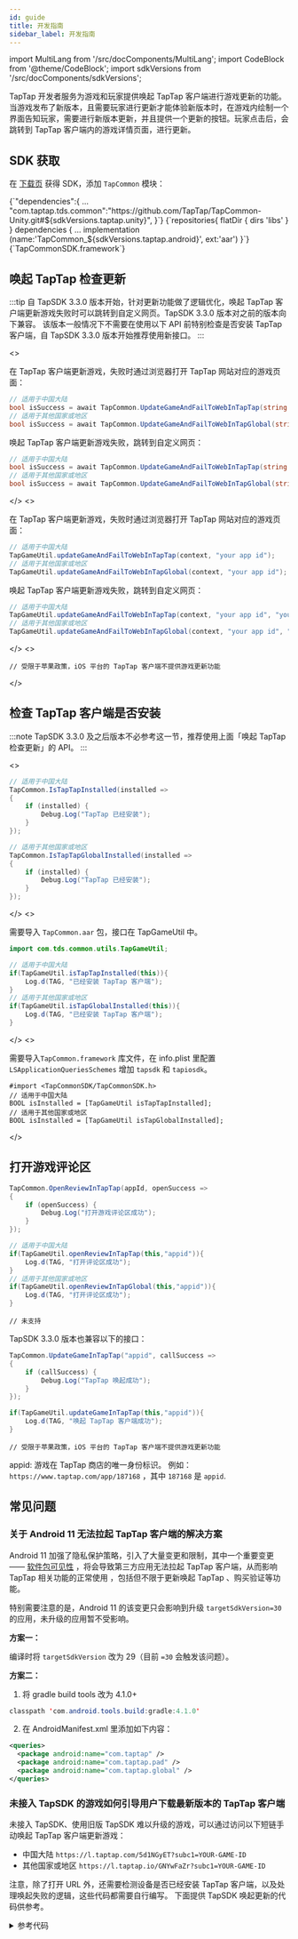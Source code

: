 ```yaml
---
id: guide
title: 开发指南
sidebar_label: 开发指南
---
```


import MultiLang from '/src/docComponents/MultiLang';
import CodeBlock from '@theme/CodeBlock';
import sdkVersions from '/src/docComponents/sdkVersions';

TapTap 开发者服务为游戏和玩家提供唤起 TapTap 客户端进行游戏更新的功能。当游戏发布了新版本，且需要玩家进行更新才能体验新版本时，在游戏内绘制一个界面告知玩家，需要进行新版本更新，并且提供一个更新的按钮。玩家点击后，会跳转到 TapTap 客户端内的游戏详情页面，进行更新。

## SDK 获取

在 [下载页](/tap-download) 获得 SDK，添加 `TapCommon` 模块：

<MultiLang>

<CodeBlock className="json">
{`"dependencies":{
  ...
  "com.taptap.tds.common":"https://github.com/TapTap/TapCommon-Unity.git#${sdkVersions.taptap.unity}",
}`}
</CodeBlock>

<CodeBlock className="groovy">
{`repositories{  
    flatDir {  
        dirs 'libs'  
    }  
}  
dependencies {  
    ... 
    implementation (name:'TapCommon_${sdkVersions.taptap.android}', ext:'aar')
}`}
</CodeBlock>

<CodeBlock className="objectivec">
{`TapCommonSDK.framework`}
</CodeBlock>

</MultiLang>

## 唤起 TapTap 检查更新

:::tip
自 TapSDK 3.3.0 版本开始，针对更新功能做了逻辑优化，唤起 TapTap 客户端更新游戏失败时可以跳转到自定义网页。TapSDK 3.3.0 版本对之前的版本向下兼容。
该版本一般情况下不需要在使用以下 API 前特别检查是否安装 TapTap 客户端，自 TapSDK 3.3.0 版本开始推荐使用新接口。
:::

<MultiLang>
<>

在 TapTap 客户端更新游戏，失败时通过浏览器打开 TapTap 网站对应的游戏页面：

```cs
// 适用于中国大陆
bool isSuccess = await TapCommon.UpdateGameAndFailToWebInTapTap(string appId);
// 适用于其他国家或地区
bool isSuccess = await TapCommon.UpdateGameAndFailToWebInTapGlobal(string appId);
```

唤起 TapTap 客户端更新游戏失败，跳转到自定义网页：

```cs
// 适用于中国大陆
bool isSuccess = await TapCommon.UpdateGameAndFailToWebInTapTap(string appId, string webUrl);
// 适用于其他国家或地区
bool isSuccess = await TapCommon.UpdateGameAndFailToWebInTapGlobal(string appId, string webUrl);
```

</>
<>

在 TapTap 客户端更新游戏，失败时通过浏览器打开 TapTap 网站对应的游戏页面：

```java
// 适用于中国大陆
TapGameUtil.updateGameAndFailToWebInTapTap(context, "your app id");
// 适用于其他国家或地区
TapGameUtil.updateGameAndFailToWebInTapGlobal(context, "your app id");
```

唤起 TapTap 客户端更新游戏失败，跳转到自定义网页：

```java
// 适用于中国大陆
TapGameUtil.updateGameAndFailToWebInTapTap(context, "your app id", "your website url");
// 适用于其他国家或地区
TapGameUtil.updateGameAndFailToWebInTapGlobal(context, "your app id", "your website url");
```

</>
<>

```objc
// 受限于苹果政策，iOS 平台的 TapTap 客户端不提供游戏更新功能 
```

</>
</MultiLang>

## 检查 TapTap 客户端是否安装

:::note
TapSDK 3.3.0 及之后版本不必参考这一节，推荐使用上面「唤起 TapTap 检查更新」的 API。
:::

<MultiLang>

<>

```cs
// 适用于中国大陆
TapCommon.IsTapTapInstalled(installed =>
{
    if (installed) {
        Debug.Log("TapTap 已经安装");
    }
});

// 适用于其他国家或地区
TapCommon.IsTapTapGlobalInstalled(installed =>
{
    if (installed) {
        Debug.Log("TapTap 已经安装");
    }
});
```

</>
<>

需要导入 `TapCommon.aar` 包，接口在 TapGameUtil 中。

```java
import com.tds.common.utils.TapGameUtil;

// 适用于中国大陆
if(TapGameUtil.isTapTapInstalled(this)){
    Log.d(TAG, "已经安装 TapTap 客户端");
}
// 适用于其他国家或地区
if(TapGameUtil.isTapGlobalInstalled(this)){
    Log.d(TAG, "已经安装 TapTap 客户端");
}
```

</>
<>

需要导入`TapCommon.framework` 库文件，在 info.plist 里配置 `LSApplicationQueriesSchemes` 增加 `tapsdk` 和 `tapiosdk`。

```objc
#import <TapCommonSDK/TapCommonSDK.h>
// 适用于中国大陆
BOOL isInstalled = [TapGameUtil isTapTapInstalled];
// 适用于其他国家或地区
BOOL isInstalled = [TapGameUtil isTapGlobalInstalled];
```

</>

</MultiLang>

## 打开游戏评论区

<MultiLang>

```cs
TapCommon.OpenReviewInTapTap(appId, openSuccess =>
{
    if (openSuccess) {
        Debug.Log("打开游戏评论区成功");
    }
});
```

```java
// 适用于中国大陆
if(TapGameUtil.openReviewInTapTap(this,"appid")){
    Log.d(TAG, "打开评论区成功");
}
// 适用于其他国家或地区
if(TapGameUtil.openReviewInTapGlobal(this,"appid")){
    Log.d(TAG, "打开评论区成功");
}
```

```objc
// 未支持
```

</MultiLang>

TapSDK 3.3.0 版本也兼容以下的接口：

<MultiLang>

```cs
TapCommon.UpdateGameInTapTap("appid", callSuccess =>
{
    if (callSuccess) {
        Debug.Log("TapTap 唤起成功");
    }
});
```

```java
if(TapGameUtil.updateGameInTapTap(this,"appid")){
    Log.d(TAG, "唤起 TapTap 客户端成功");
}
```

```objc
// 受限于苹果政策，iOS 平台的 TapTap 客户端不提供游戏更新功能 
```

</MultiLang>

appid: 游戏在 TapTap 商店的唯一身份标识。
例如：`https://www.taptap.com/app/187168` ，其中 `187168` 是 `appid`.

## 常见问题

### 关于 Android 11 无法拉起 TapTap 客户端的解决方案

Android 11 加强了隐私保护策略，引入了大量变更和限制，其中一个重要变更 —— [软件包可见性](https://developer.android.com/about/versions/11/privacy/package-visibility) ，将会导致第三方应用无法拉起 TapTap 客户端，从而影响 TapTap 相关功能的正常使用 ，包括但不限于更新唤起 TapTap 、购买验证等功能。

特别需要注意的是，Android 11 的该变更只会影响到升级 `targetSdkVersion=30` 的应用，未升级的应用暂不受影响。

**方案一：**

编译时将 `targetSdkVersion` 改为 29（目前 `=30` 会触发该问题）。

**方案二：**

1. 将 gradle build tools 改为 4.1.0+
```java
classpath 'com.android.tools.build:gradle:4.1.0'
```

2. 在 AndroidManifest.xml 里添加如下内容：
```xml
<queries>
  <package android:name="com.taptap" />
  <package android:name="com.taptap.pad" />
  <package android:name="com.taptap.global" />
</queries>
```

### 未接入 TapSDK 的游戏如何引导用户下载最新版本的 TapTap 客户端

未接入 TapSDK、使用旧版 TapSDK 难以升级的游戏，可以通过访问以下短链手动唤起 TapTap 客户端更新游戏：

- 中国大陆 `https://l.taptap.com/5d1NGyET?subc1=YOUR-GAME-ID`
- 其他国家或地区 `https://l.taptap.io/GNYwFaZr?subc1=YOUR-GAME-ID`

注意，除了打开 URL 外，还需要检测设备是否已经安装 TapTap 客户端，以及处理唤起失败的逻辑，这些代码都需要自行编写。
下面提供 TapSDK 唤起更新的代码供参考。

<details>
<summary>参考代码</summary>

```java
package com.tds.common.utils;

import android.app.Activity;
import android.content.Context;
import android.content.Intent;
import android.content.pm.PackageInfo;
import android.net.Uri;
import android.text.TextUtils;
import android.util.Log;
import java.util.Locale;

public class TapGameUtil {

  private static final String TAG = TapGameUtil.class.getName();

  public static final String PACKAGE_NAME_TAPTAP = "com.taptap";
  public static final String PACKAGE_NAME_TAPTAP_GLOBAL = "com.taptap.global";

  public static final String CLIENT_URI_TAPTAP = "taptap://taptap.com";
  public static final String CLIENT_URI_TAPTAP_GLOBAL = "tapglobal://taptap.tw";

  public static final String DEFAULT_CLIENT_DOWNLOAD_URL_TAPTAP = "https://l.taptap.com/5d1NGyET";
  public static final String DEFAULT_CLIENT_DOWNLOAD_URL_TAPTAP_GLOBAL = "https://l.taptap.io/GNYwFaZr";

  // 这里更新的时候不检查 Tap 客户端，一是因为特定 schema 没被应用注册的话大概率是直接返回 error 的，在这里被 try catch 后返回 false 可以近似等于客户端不存在
  // 二是因为 Android 11 开始检查客户端需要游戏做特殊配置，这个配置无法在 SDK 内做好，因为和编译工具版本强绑定，无法做前后版本兼容。
  public static boolean updateGameAndFailToWebInTapTap(Activity activity, String appId) {
    return updateGameInTapTap(activity, appId) || openWebDownloadUrlOfTapTap(activity, appId);
  }

  public static boolean updateGameAndFailToWebInTapGlobal(Activity activity, String appId) {
    return updateGameInTapGlobal(activity, appId) || openWebDownloadUrlOfTapGlobal(activity, appId);
  }

  public static boolean updateGameAndFailToWebInTapTap(Activity activity, String appId, String webUrl) {
    if (TextUtils.isEmpty(webUrl)) {
      return updateGameAndFailToWebInTapTap(activity, appId);
    }
    return updateGameInTapTap(activity, appId) || openWebDownloadUrl(activity, webUrl);
  }

  public static boolean updateGameAndFailToWebInTapGlobal(Activity activity, String appId, String webUrl) {
    if (TextUtils.isEmpty(webUrl)) {
      return updateGameAndFailToWebInTapGlobal(activity, appId);
    }
    return updateGameInTapGlobal(activity, appId) || openWebDownloadUrl(activity, webUrl);
  }

  public static boolean isTapTapInstalled(Context context) {
    return isTapClientInstalled(context, PACKAGE_NAME_TAPTAP);
  }

  public static boolean isTapGlobalInstalled(Context context) {
    return isTapClientInstalled(context, PACKAGE_NAME_TAPTAP_GLOBAL);
  }

  public static boolean isTapClientInstalled(Context context, String clientPackageName) {
    if (context != null && !TextUtils.isEmpty(clientPackageName)) {
      boolean TapTapInstalled = false;
      try {
        PackageInfo packageInfo = context.getPackageManager().getPackageInfo(clientPackageName, 0);
        if (null != packageInfo) {
          TapTapInstalled = true;
        }
      } catch (Exception e) {
        Log.e(TAG, clientPackageName + " isInstalled=false");
      }
      return TapTapInstalled;
    }
    return false;
  }

  public static boolean updateGameInTapTap(Activity activity, String appId) {
    return updateGameInTapClient(activity, appId, CLIENT_URI_TAPTAP);
  }

  public static boolean updateGameInTapGlobal(Activity activity, String appId) {
    return updateGameInTapClient(activity, appId, CLIENT_URI_TAPTAP_GLOBAL);
  }

  public static boolean updateGameInTapClient(Activity activity, String appId, String clientUri) {
    if (activity != null && !TextUtils.isEmpty(appId) && !TextUtils.isEmpty(clientUri)) {
      try {
        Uri uri = Uri.parse(String.format(Locale.US,
            "%s/app?app_id=%s&source=outer|update", clientUri, appId));
        Intent intent = new Intent(Intent.ACTION_VIEW, uri);
        intent.setFlags(Intent.FLAG_ACTIVITY_NEW_TASK);
        activity.startActivity(intent);
      } catch (Exception e) {
        Log.e(TAG, clientUri + "updateGameInTapTap failed");
        return false;
      }
      return true;
    }
    Log.e(TAG, clientUri + "updateGameInTapTap failed");
    return false;
  }

  public static boolean openReviewInTapTap(Activity activity, String appId) {
    return openReviewInTapClient(activity, appId, CLIENT_URI_TAPTAP);
  }

  public static boolean openReviewInTapGlobal(Activity activity, String appId) {
    return openReviewInTapClient(activity, appId, CLIENT_URI_TAPTAP_GLOBAL);
  }

  public static boolean openReviewInTapClient(Activity activity, String appId, String clientUri) {
    if (activity != null && !TextUtils.isEmpty(appId) && !TextUtils.isEmpty(clientUri)) {
      try {
        Uri uri = Uri.parse(String.format(Locale.US,
            "%s/app?tab_name=review&app_id=%s", clientUri, appId));
        Intent intent = new Intent(Intent.ACTION_VIEW, uri);
        intent.setFlags(Intent.FLAG_ACTIVITY_NEW_TASK);
        activity.startActivity(intent);
      } catch (Exception e) {
        Log.e(TAG, clientUri + "openTapTapReview failed");
        return false;
      }
      return true;
    }
    Log.e(TAG, clientUri + "openTapTapReview failed");
    return false;
  }

  public static boolean openWebDownloadUrlOfTapTap(Activity activity, String appId) {
    return openWebDownloadUrl(activity, String.format(Locale.US, DEFAULT_CLIENT_DOWNLOAD_URL_TAPTAP + "?subc1=%s", appId));
  }

  public static boolean openWebDownloadUrlOfTapGlobal(Activity activity, String appId) {
    return openWebDownloadUrl(activity, String.format(Locale.US, DEFAULT_CLIENT_DOWNLOAD_URL_TAPTAP_GLOBAL + "?subc1=%s", appId));
  }

  public static boolean openWebDownloadUrl(Activity activity, String url) {
    if (activity != null && !TextUtils.isEmpty(url)) {
      try {
        Intent intent = new Intent(Intent.ACTION_VIEW);
        intent.setFlags(Intent.FLAG_ACTIVITY_NEW_TASK);
        intent.setData(Uri.parse(url));
        activity.startActivity(intent);
      } catch (Exception e) {
        Log.e(TAG, "openWebUrl fail");
        return false;
      }
      return true;
    }
    return false;
  }

}
```

</details>